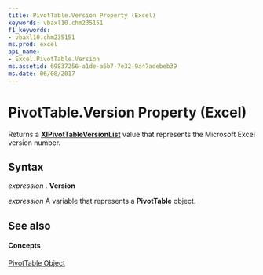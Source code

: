 ```yaml
---
title: PivotTable.Version Property (Excel)
keywords: vbaxl10.chm235151
f1_keywords:
- vbaxl10.chm235151
ms.prod: excel
api_name:
- Excel.PivotTable.Version
ms.assetid: 69837256-a1de-a6b7-7e32-9a47adebeb39
ms.date: 06/08/2017
---
```



# PivotTable.Version Property (Excel)

Returns a **[XlPivotTableVersionList](xlpivottableversionlist-enumeration-excel.md)** value that represents the Microsoft Excel version number.


## Syntax

 _expression_ . **Version**

 _expression_ A variable that represents a **PivotTable** object.


## See also


#### Concepts


[PivotTable Object](pivottable-object-excel.md)

